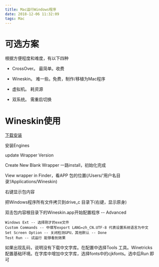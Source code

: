 ```yaml
---
title: Mac运行Windows程序
date: 2018-12-06 11:32:09
tags: Mac
---
```


# 可选方案

根据方便程度和难度，有以下四种

- CrossOver。 最简单。收费

- Wineskin。 难一些。免费，制作/移植为Mac程序

- 虚拟机。 耗资源

- 双系统。 需重启切换

# Wineskin使用

[下载安装](http://wineskin.urgesoftware.com)

安装Engines

update Wrapper Version

Create New Blank Wrapper 一路install，初始化完成

View wrapper in Finder，看APP 包的位置(/Users/‘用户名目录’/Applications/Wineskin)

右键显示包内容

把Windows程序所有文件拷贝到drive_c 目录下(右键，显示原身)

双击包内容根目录下的Wineskin.app开始配置程序 -- Advanced

	Windows Ext -- 选择刚才的exe文件
	Custom Commands -- 中填写export LANG=zh_CN.UTF-8 代表设置系统语言为中文
	Set Screen Option -- 关闭检测GPU，其他默认 -- Done
	Test Run -- 试运行 能够看到效果
	
如果出现乱码，说明没有下载中文字库。在配置中选择Tools 工具。Winetricks 配置基础环境。在字库中增加中文字库，选择fonts中的cjkfonts。选中后Run 即可
	


